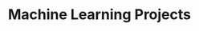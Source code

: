 ---
layout: machine-learning-projects
title: Machine Learning Projects
permalink: /machine-learning-projects
---